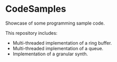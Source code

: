 # CodeSamples
Showcase of some programming sample code.

This repository includes:
- Multi-threaded implementation of a ring buffer.
- Multi-threaded implementation of a queue.
- Implementation of a granular synth.
